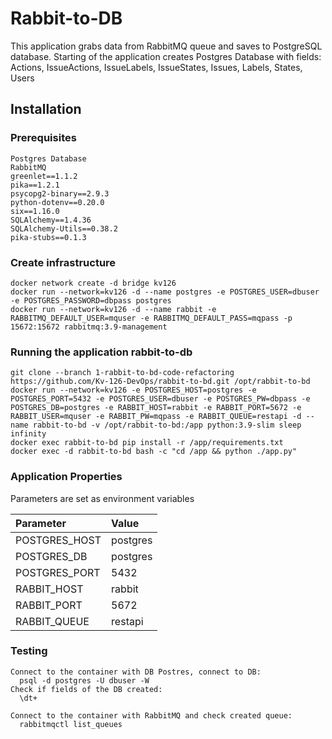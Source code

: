 # Rabbit-to-DB

This application grabs data from RabbitMQ queue and saves to PostgreSQL database.
Starting of the application creates Postgres Database with fields:  Actions, IssueActions, IssueLabels, IssueStates, Issues, Labels, States, Users       

## Installation

### Prerequisites
    Postgres Database
    RabbitMQ
    greenlet==1.1.2
    pika==1.2.1
    psycopg2-binary==2.9.3
    python-dotenv==0.20.0
    six==1.16.0
    SQLAlchemy==1.4.36
    SQLAlchemy-Utils==0.38.2
    pika-stubs==0.1.3


### Create infrastructure
    docker network create -d bridge kv126
    docker run --network=kv126 -d --name postgres -e POSTGRES_USER=dbuser -e POSTGRES_PASSWORD=dbpass postgres
    docker run --network=kv126 -d --name rabbit -e RABBITMQ_DEFAULT_USER=mquser -e RABBITMQ_DEFAULT_PASS=mqpass -p 15672:15672 rabbitmq:3.9-management

### Running the application rabbit-to-db
    git clone --branch 1-rabbit-to-bd-code-refactoring https://github.com/Kv-126-DevOps/rabbit-to-bd.git /opt/rabbit-to-bd
    docker run --network=kv126 -e POSTGRES_HOST=postgres -e POSTGRES_PORT=5432 -e POSTGRES_USER=dbuser -e POSTGRES_PW=dbpass -e POSTGRES_DB=postgres -e RABBIT_HOST=rabbit -e RABBIT_PORT=5672 -e RABBIT_USER=mquser -e RABBIT_PW=mqpass -e RABBIT_QUEUE=restapi -d --name rabbit-to-bd -v /opt/rabbit-to-bd:/app python:3.9-slim sleep infinity
    docker exec rabbit-to-bd pip install -r /app/requirements.txt
    docker exec -d rabbit-to-bd bash -c "cd /app && python ./app.py"
    
### Application Properties

Parameters are set as environment variables

| Parameter     |   Value     | 
|:--------------|:------------|
| POSTGRES_HOST |   postgres  | 
| POSTGRES_DB   |   postgres  | 
| POSTGRES_PORT |    5432     |
| RABBIT_HOST   |   rabbit    |
| RABBIT_PORT   |    5672     |
| RABBIT_QUEUE  |   restapi   |

### Testing
    Connect to the container with DB Postres, connect to DB:
      psql -d postgres -U dbuser -W
    Check if fields of the DB created:
      \dt+
    
    Connect to the container with RabbitMQ and check created queue:
      rabbitmqctl list_queues



